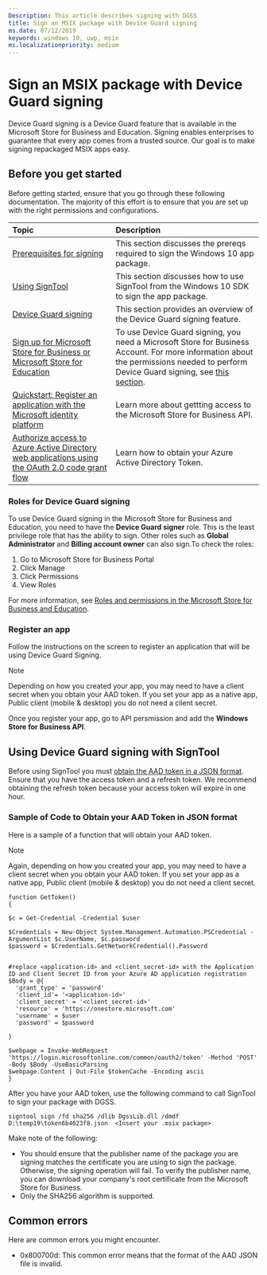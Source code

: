 ```yaml
---
Description: This article describes signing with DGSS
title: Sign an MSIX package with Device Guard signing
ms.date: 07/12/2019
keywords: windows 10, uwp, msix
ms.localizationpriority: medium
---
```


# Sign an MSIX package with Device Guard signing

Device Guard signing is a Device Guard feature that is available in the Microsoft Store for Business and Education. Signing enables enterprises to guarantee that every app comes from a trusted source. Our goal is to make signing repackaged MSIX apps easy.

## Before you get started

Before getting started, ensure that you go through these following documentation. The majority of this effort is to ensure that you are set up with the right permissions and configurations.

|Topic| Description |
|:---|:---|
|[Prerequisites for signing](https://docs.microsoft.com/windows/uwp/packaging/sign-app-package-using-signtool?context=/windows/msix/render#prerequisites)| This section discusses the prereqs required to sign the Windows 10 app package. | 
|[Using SignTool](https://docs.microsoft.com/windows/uwp/packaging/sign-app-package-using-signtool?context=/windows/msix/render#using-signtool)| This section discusses how to use SignTool from the Windows 10 SDK to sign the app package.|
|[Device Guard signing](https://docs.microsoft.com/microsoft-store/device-guard-signing-portal)| This section provides an overview of the Device Guard signing feature.|
|[Sign up for Microsoft Store for Business or Microsoft Store for Education](https://docs.microsoft.com/microsoft-store/sign-up-microsoft-store-for-business)| To use Device Guard signing, you need a Microsoft Store for Business Account. For more information about the permissions needed to perform Device Guard signing, see [this section](#roles-for-device-guard-signing). |
|[Quickstart: Register an application with the Microsoft identity platform](https://docs.microsoft.com/azure/active-directory/develop/quickstart-register-app)| Learn more about gettting access to the Microsoft Store for Business API. |
|[Authorize access to Azure Active Directory web applications using the OAuth 2.0 code grant flow](https://docs.microsoft.com/azure/active-directory/develop/v1-protocols-oauth-code)| Learn how to obtain your Azure Active Directory Token. |

### Roles for Device Guard signing

To use Device Guard signing in the Microsoft Store for Business and Education, you need to have the **Device Guard signer** role. This is the least privilege role that has the ability to sign. Other roles such as **Global Administrator** and **Billing account owner** can also sign.To check the roles: 
1. Go to Microsoft Store for Business Portal 
2. Click Manage 
3. Click Permissions 
4. View Roles

For more information, see [Roles and permissions in the Microsoft Store for Business and Education](https://docs.microsoft.com/microsoft-store/roles-and-permissions-microsoft-store-for-business).

### Register an app 
Follow the instructions on the screen to register an application that will be using Device Guard Signing. 
> [!NOTE]
> Depending on how you created your app, you may need to have a client secret when you obtain your AAD token. If you set your app as a native app, Public client (mobile & desktop) you do not need a client secret. 

Once you register your app, go to API persmission and add the **Windows Store for Business API**. 

## Using Device Guard signing with SignTool

Before using SignTool you must [obtain the AAD token in a JSON format](https://docs.microsoft.com/azure/active-directory/develop/v1-protocols-oauth-code). Ensure that you have the access token and a refresh token. We recommend obtaining the refresh token because your access token will expire in one hour.

### Sample of Code to Obtain your AAD Token in JSON format 
Here is a sample of a function that will obtain your AAD token. 
> [!NOTE]
> Again, depending on how you created your app, you may need to have a client secret when you obtain your AAD token. If you set your app as a native app, Public client (mobile & desktop) you do not need a client secret. 

```
function GetToken()
{

$c = Get-Credential -Credential $user

$Credentials = New-Object System.Management.Automation.PSCredential -ArgumentList $c.UserName, $c.password
$password = $Credentials.GetNetworkCredential().Password


#replace <application-id> and <client_secret-id> with the Application ID and Client Secret ID from your Azure AD application registration
$Body = @{
  'grant_type' = 'password'
  'client_id'= '<application-id>'
  'client_secret' = '<client_secret-id>'
  'resource' = 'https://onestore.microsoft.com'
  'username' = $user
  'password' = $password
 
}

$webpage = Invoke-WebRequest 'https://login.microsoftonline.com/common/oauth2/token' -Method 'POST'  -Body $Body -UseBasicParsing
$webpage.Content | Out-File $tokenCache -Encoding ascii
}
```

After you have your AAD token, use the following command to call SignTool to sign your package with DGSS.

`signtool sign /fd sha256 /dlib DgssLib.dll /dmdf D:\temp19\token6b4023f8.json  <Insert your .msix package>`
  
Make note of the following:

* You should ensure that the publisher name of the package you are signing matches the certificate you are using to sign the package. Otherwise, the signing operation will fail. To verify the publisher name, you can download your company's root certificate from the Microsoft Store for Business. 
* Only the SHA256 algorithm is supported.

## Common errors

Here are common errors you might encounter.

* 0x800700d: This common error means that the format of the AAD JSON file is invalid.
